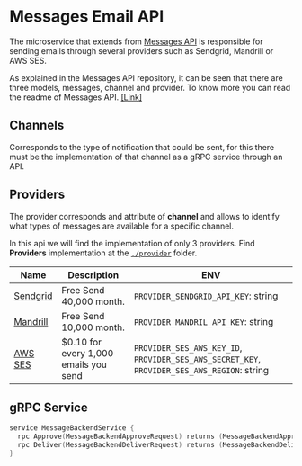 # Messages Email API

The microservice that extends from [Messages API](https://github.com/microapis/messages-api) is responsible for sending emails through several providers such as Sendgrid, Mandrill or AWS SES.

As explained in the Messages API repository, it can be seen that there are three models, messages, channel and provider. To know more you can read the readme of Messages API. [[Link]](https://github.com/microapis/messages-hook-api)

## Channels

Corresponds to the type of notification that could be sent, for this there must be the implementation of that channel as a gRPC service through an API.

## Providers

The provider corresponds and attribute of **channel** and allows to identify what types of messages are available for a specific channel.

In this api we will find the implementation of only 3 providers. Find **Providers** implementation at the [`./provider`](./lib) folder.

| Name                                   | Description                            | ENV                                                                                         |
| -------------------------------------- | -------------------------------------- | ------------------------------------------------------------------------------------------- |
| [Sendgrid](https://sendgrid.com/)      | Free Send 40,000 month.                | `PROVIDER_SENDGRID_API_KEY`: string                                                         |
| [Mandrill](https://mandrill.com/)      | Free Send 10,000 month.                | `PROVIDER_MANDRIL_API_KEY`: string                                                          |
| [AWS SES](https://aws.amazon.com/ses/) | \$0.10 for every 1,000 emails you send | `PROVIDER_SES_AWS_KEY_ID`, `PROVIDER_SES_AWS_SECRET_KEY`, `PROVIDER_SES_AWS_REGION`: string |

## gRPC Service

```go
service MessageBackendService {
  rpc Approve(MessageBackendApproveRequest) returns (MessageBackendApproveResponse) {}
  rpc Deliver(MessageBackendDeliverRequest) returns (MessageBackendDeliverResponse) {}
}
```

